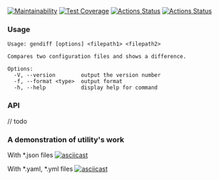 [![Maintainability](https://api.codeclimate.com/v1/badges/7438cbdce9e6f163e6de/maintainability)](https://codeclimate.com/github/mizkuzy/frontend-project-46/maintainability)
[![Test Coverage](https://api.codeclimate.com/v1/badges/7438cbdce9e6f163e6de/test_coverage)](https://codeclimate.com/github/mizkuzy/frontend-project-46/test_coverage)
[![Actions Status](https://github.com/mizkuzy/frontend-project-46/actions/workflows/hexlet-check.yml/badge.svg)](https://github.com/mizkuzy/frontend-project-46/actions)
[![Actions Status](https://github.com/mizkuzy/frontend-project-46/actions/workflows/main.yml/badge.svg)](https://github.com/mizkuzy/frontend-project-46/actions)

### Usage
```shell
Usage: gendiff [options] <filepath1> <filepath2>

Compares two configuration files and shows a difference.

Options:
  -V, --version        output the version number
  -f, --format <type>  output format
  -h, --help           display help for command
```

### API

// todo

### A demonstration of utility's work
With *.json files
[![asciicast](https://asciinema.org/a/G1dboET1romSEvrRIhMsJcIGk.svg)](https://asciinema.org/a/G1dboET1romSEvrRIhMsJcIGk)

With *.yaml, *.yml files
[![asciicast](https://asciinema.org/a/haqXEV1CnfXxuo9n098t9y9l6.svg)](https://asciinema.org/a/haqXEV1CnfXxuo9n098t9y9l6)

